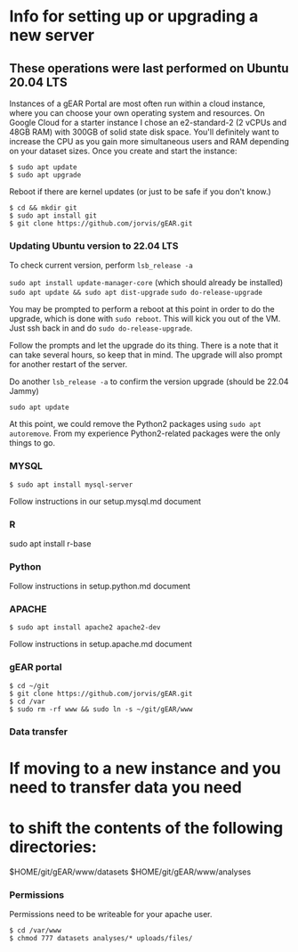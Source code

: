 # Info for setting up or upgrading a new server

## These operations were last performed on Ubuntu 20.04 LTS

Instances of a gEAR Portal are most often run within a cloud instance, where you can choose your own operating system and resources.  On Google Cloud for a starter instance I chose an e2-standard-2 (2 vCPUs and 48GB RAM) with 300GB of solid state disk space.  You'll definitely want to increase the CPU as you gain more simultaneous users and RAM depending on your dataset sizes.  Once you create and start the instance:

    $ sudo apt update
    $ sudo apt upgrade

Reboot if there are kernel updates (or just to be safe if you don't know.)

    $ cd && mkdir git
    $ sudo apt install git
    $ git clone https://github.com/jorvis/gEAR.git

### Updating Ubuntu version to 22.04 LTS

To check current version, perform `lsb_release -a`

`sudo apt install update-manager-core` (which should already be installed)
`sudo apt update && sudo apt dist-upgrade`
`sudo do-release-upgrade`

You may be prompted to perform a reboot at this point in order to do the upgrade, which is done with `sudo reboot`.  This will kick you out of the VM.  Just ssh back in and do `sudo do-release-upgrade`.

Follow the prompts and let the upgrade do its thing. There is a note that it can take several hours, so keep that in mind.  The upgrade will also prompt for another restart of the server.

Do another `lsb_release -a` to confirm the version upgrade (should be 22.04 Jammy)

`sudo apt update`

At this point, we could remove the Python2 packages using `sudo apt autoremove`. From my experience Python2-related packages were the only things to go.

### MYSQL

    $ sudo apt install mysql-server

Follow instructions in our setup.mysql.md document

### R

sudo apt install r-base

### Python

Follow instructions in setup.python.md document

### APACHE

    $ sudo apt install apache2 apache2-dev

Follow instructions in setup.apache.md document

### gEAR portal

    $ cd ~/git
    $ git clone https://github.com/jorvis/gEAR.git
    $ cd /var
    $ sudo rm -rf www && sudo ln -s ~/git/gEAR/www

### Data transfer
#
#  If moving to a new instance and you need to transfer data you need
#  to shift the contents of the following directories:

$HOME/git/gEAR/www/datasets
$HOME/git/gEAR/www/analyses

### Permissions

Permissions need to be writeable for your apache user.

    $ cd /var/www
    $ chmod 777 datasets analyses/* uploads/files/


